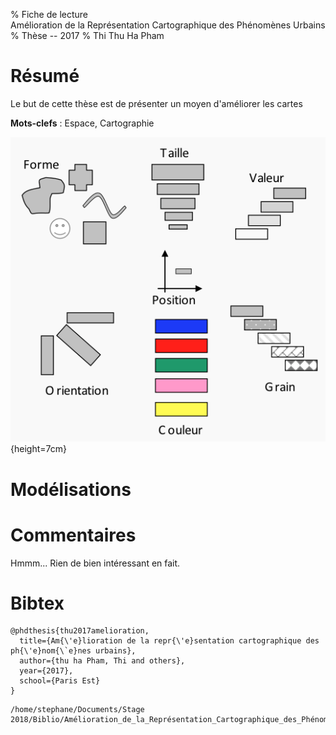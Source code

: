 % Fiche de lecture  
Amélioration de la Représentation Cartographique des Phénomènes Urbains
% Thèse -- 2017
% Thi Thu Ha Pham

# Résumé

Le but de cette thèse est de présenter un moyen d'améliorer les cartes

**Mots-clefs** : Espace, Cartographie

![Les différentes caracteristiques d'une légende](hapham2017.png){height=7cm}

# Modélisations 

# Commentaires

Hmmm... Rien de bien intéressant en fait.

# Bibtex

```
@phdthesis{thu2017amelioration,
  title={Am{\'e}lioration de la repr{\'e}sentation cartographique des ph{\'e}nom{\`e}nes urbains},
  author={thu ha Pham, Thi and others},
  year={2017},
  school={Paris Est}
}
```

```
/home/stephane/Documents/Stage 2018/Biblio/Amélioration_de_la_Représentation_Cartographique_des_Phénomènes_Urbains_HAPHAM_2017.pdf
```
